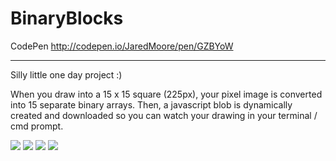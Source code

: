 # BinaryBlocks
CodePen http://codepen.io/JaredMoore/pen/GZBYoW
<hr>
Silly little one day project :)

When you draw into a 15 x 15 square (225px), your pixel image is converted into 15 separate binary arrays. Then, a javascript blob is dynamically created and downloaded so you can watch your drawing in your terminal / cmd prompt.

<img src='http://i.imgur.com/sSS8gA2.png'>
<img src='http://i.imgur.com/XkwwiPE.png'>
<img src='http://i.imgur.com/dPUMdhZ.png'>
<img src='http://i.imgur.com/D3NntWi.png'>
